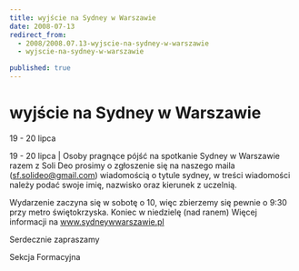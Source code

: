 ```yaml
---
title: wyjście na Sydney w Warszawie
date: 2008-07-13
redirect_from: 
  - 2008/2008.07.13-wyjscie-na-sydney-w-warszawie
  - wyjscie-na-sydney-w-warszawie

published: true
---
```




# wyjście na Sydney w Warszawie

<time>19 - 20 lipca</time>

19 - 20 lipca | Osoby pragnące pójść na spotkanie Sydney w Warszawie razem z Soli Deo
prosimy o zgłoszenie się na naszego maila (sf.solideo@gmail.com) wiadomością o tytule sydney, w treści wiadomości należy podać swoje imię, nazwisko
oraz kierunek z uczelnią.

Wydarzenie zaczyna się w sobotę o 10, więc zbierzemy się pewnie o 9:30 przy metro świętokrzyska.
Koniec w niedzielę (nad ranem)
Więcej informacji na www.sydneywwarszawie.pl

Serdecznie zapraszamy

Sekcja Formacyjna

<!--CONTENT FROM OLD SERVER (jos before 2013): 19 - 20 lipca | Osoby pragnące pójść na spotkanie Sydney w Warszawie razem z Soli Deo
prosimy o zgłoszenie się na naszego maila (sf.solideo@gmail.com) wiadomością o tytule sydney, w treści wiadomości należy podać swoje imię, nazwisko
oraz kierunek z uczelnią.

Wydarzenie zaczyna się w sobotę o 10, więc zbierzemy się pewnie o 9:30 przy metro świętokrzyska.
Koniec w niedzielę (nad ranem)
Więcej informacji na www.sydneywwarszawie.pl

Serdecznie zapraszamy

Sekcja Formacyjna 
-->

<!--{{json:{"created_date":"2008-07-13 10:28:47","publish_down":"0000-00-00 00:00:00","id":"642"}}}-->